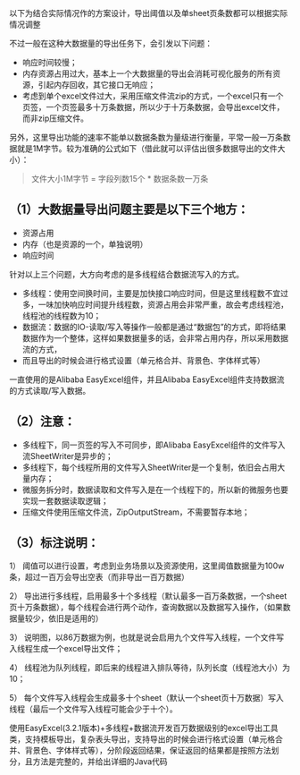 以下为结合实际情况作的方案设计，导出阈值以及单sheet页条数都可以根据实际情况调整

不过一般在这种大数据量的导出任务下，会引发以下问题：

- 响应时间较慢；
- 内存资源占用过大，基本上一个大数据量的导出会消耗可视化服务的所有资源，引起内存回收，其它接口无响应；
- 考虑到单个excel文件过大，采用压缩文件流zip的方式，一个excel只有一个页签，一个页签最多十万条数据，所以少于十万条数据，会导出excel文件，而非zip压缩文件。

另外，这里导出功能的速率不能单以数据条数为量级进行衡量，平常一般一万条数据就是1M字节。较为准确的公式如下（借此就可以评估出很多数据导出的文件大小）：

> 文件大小1M字节 = 字段列数15个 * 数据条数一万条

## （1）大数据量导出问题主要是以下三个地方：

- 资源占用
- 内存（也是资源的一个，单独说明）
- 响应时间

针对以上三个问题，大方向考虑的是多线程结合数据流写入的方式。

- 多线程：使用空间换时间，主要是加快接口响应时间，但是这里线程数不宜过多，一味加快响应时间提升线程数，资源占用会非常严重，故会考虑线程池，线程池的线程数为10；
- 数据流：数据的IO-读取/写入等操作一般都是通过“数据包”的方式，即将结果数据作为一个整体，这样如果数据量多的话，会非常占用内存，所以采用数据流的方式，
- 而且导出的时候会进行格式设置（单元格合并、背景色、字体样式等）

一直使用的是Alibaba EasyExcel组件，并且Alibaba EasyExcel组件支持数据流的方式读取/写入数据。

## （2）注意：

- 多线程下，同一页签的写入不可同步，即Alibaba EasyExcel组件的文件写入流SheetWriter是异步的；
- 多线程下，每个线程所用的文件写入SheetWriter是一个复制，依旧会占用大量内存；
- 微服务拆分时，数据读取和文件写入是在一个线程下的，所以新的微服务也要实现一套数据读取逻辑；
- 压缩文件使用压缩文件流，ZipOutputStream，不需要暂存本地；

## （3）标注说明：

1） 阈值可以进行设置，考虑到业务场景以及资源使用，这里阈值数据量为100w条，超过一百万会导出空表（而非导出一百万数据）

2） 导出进行多线程，启用最多十个多线程（默认最多一百万条数据，一个sheet页十万条数据），每个线程会进行两个动作，查询数据以及数据写入操作，（如果数据量较少，依旧是适用的）

3） 说明图，以86万数据为例，也就是说会启用九个文件写入线程，一个文件写入线程生成一个excel导出文件；

4） 线程池为队列线程，即后来的线程进入排队等待，队列长度（线程池大小）为10；

5） 每个文件写入线程会生成最多十个sheet（默认一个sheet页十万数据）写入线程（最后一个文件写入线程可能会少于十个）。

使用EasyExcel(3.2.1版本)+多线程+数据流开发百万数据级别的excel导出工具类，支持模板导出，复杂表头导出，支持导出的时候会进行格式设置（单元格合并、背景色、字体样式等），分阶段返回结果，保证返回的结果都是按照方法划分，且方法是完整的，并给出详细的Java代码